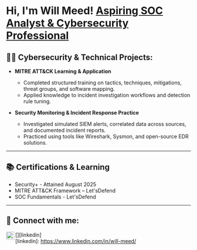 <h1>Hi, I'm Will Meed!  <a href="https://www.linkedin.com/in/will-meed/">Aspiring SOC Analyst & Cybersecurity Professional</a> </h1>

<h2>👨‍💻 Cybersecurity & Technical Projects:</h2>

- <b>MITRE ATT&CK Learning & Application</b>  
  - Completed structured training on tactics, techniques, mitigations, threat groups, and software mapping.  
  - Applied knowledge to incident investigation workflows and detection rule tuning.

- <b>Security Monitoring & Incident Response Practice</b>  
  - Investigated simulated SIEM alerts, correlated data across sources, and documented incident reports.  
  - Practiced using tools like Wireshark, Sysmon, and open-source EDR solutions.
---

<h2>📚 Certifications & Learning</h2>

- Security+ - Attained August 2025
- MITRE ATT&CK Framework – Let'sDefend  
- SOC Fundamentals - Let'sDefend  
  

---

<h2> 🤳 Connect with me:</h2>

[<img align="left" alt="WillMeed | LinkedIn" width="22px" src="https://cdn.jsdelivr.net/npm/simple-icons@v3/icons/linkedin.svg" />][linkedin]  
[linkedin]: https://www.linkedin.com/in/will-meed/
